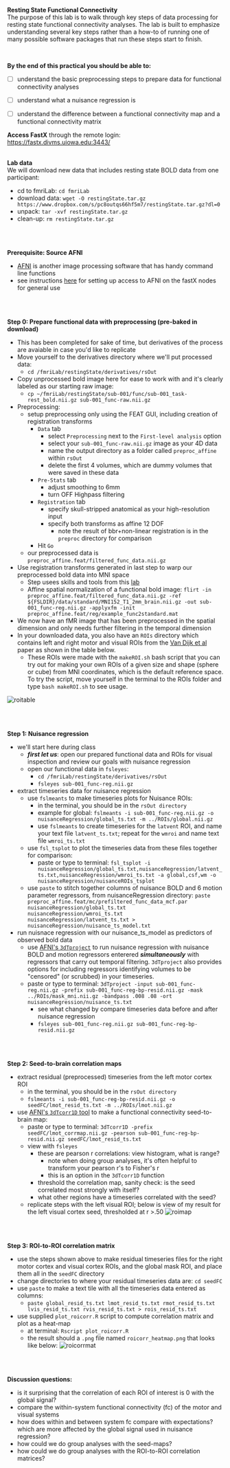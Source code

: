**Resting State Functional Connectivity**
</br>
The purpose of this lab is to walk through key steps of data processing for resting state functional connectivity analyses. The lab is built to emphasize understanding several key steps rather than a how-to of running one of many possible software packages that run these steps start to finish.

</br>


**By the end of this practical you should be able to:** <br/>
* [ ] understand the basic preprocessing steps to prepare data for functional connectivity analyses
* [ ] understand what a nuisance regression is <br/>
* [ ] understand the difference between a functional connectivity map and a functional connectivity matrix 


**Access FastX** through the remote login: <br>
https://fastx.divms.uiowa.edu:3443/  <br/>
<br/>


**Lab data** <br>
We will download new data that includes resting state BOLD data from one participant:
* cd to fmriLab: `cd fmriLab`
* download data: `wget -O restingState.tar.gz https://www.dropbox.com/s/pc8outqs66hf5m7/restingState.tar.gz?dl=0 `
* unpack: `tar -xvf restingState.tar.gz`
* clean-up: `rm restingState.tar.gz`

<br>
<br>

**Prerequisite: Source AFNI**
* [AFNI](https://afni.nimh.nih.gov/) is another image processing software that has handy command line functions
* see instructions [here](https://github.com/mwvoss/MRI-lab-classes/wiki/Setup-FSL-and-AFNI-in-remote-linux-environment) for setting up access to AFNI on the fastX nodes for general use

<br>
<br>

**Step 0: Prepare functional data with preprocessing (pre-baked in download)**
* This has been completed for sake of time, but derivatives of the process are avaiable in case you'd like to replicate
* Move yourself to the derivatives directory where we'll put processed data: 
    * `cd /fmriLab/restingState/derivatives/rsOut`
* Copy unprocessed bold image here for ease to work with and it's clearly labeled as our starting raw image: 
    * `cp ~/fmriLab/restingState/sub-001/func/sub-001_task-rest_bold.nii.gz sub-001_func-raw.nii.gz`
* Preprocessing:
    * setup preprocessing only using the FEAT GUI, including creation of registration transforms 
        * `Data` tab
            * select `Preprocessing` next to the `First-level analysis` option
            * select your `sub-001_func-raw.nii.gz` image as your 4D data
            * name the output directory as a folder called `preproc_affine` within `rsOut`
            * delete the first 4 volumes, which are dummy volumes that were saved in these data
        * `Pre-Stats` tab
            * adjust smoothing to 6mm
            * turn OFF Highpass filtering
        * `Registration` tab
            * specify skull-stripped anatomical as your high-resolution input
            * specify both transforms as affine 12 DOF
                * note the result of bbr+non-linear registration is in the `preproc` directory for comparison
        * Hit `Go`
    * our preprocessed data is `preproc_affine.feat/filtered_func_data.nii.gz`
* Use registration transforms generated in last step to warp our preprocessed bold data into MNI space
    * Step usees skills and tools from this [lab](https://github.com/mwvoss/MRI-lab-classes/blob/master/PSY6280-2020-FA2020/practical_spatial-registration.md)
    * Affine spatial normalization of a functional bold image: `flirt -in preproc_affine.feat/filtered_func_data.nii.gz -ref ${FSLDIR}/data/standard/MNI152_T1_2mm_brain.nii.gz -out sub-001_func-reg.nii.gz -applyxfm -init preproc_affine.feat/reg/example_func2standard.mat`
* We now have an fMR image that has been preprocessed in the spatial dimension and only needs further filtering in the temporal dimension
* In your downloaded data, you also have an `ROIs` directory which contains left and right motor and visual ROIs from the [Van Dijk et al](https://github.com/mwvoss/MRI-lab-classes/blob/master/PSY6280-2020-FA2020/pdfs/Van%20Dijk-2010-Intrinsic%20functional%20connectivit.pdf) paper as shown in the table below. 
    * These ROIs were made with the `makeROI.sh` bash script that you can try out for making your own ROIs of a given size and shape (sphere or cube) from MNI coordinates, which is the default reference space. To try the script, move yourself in the terminal to the ROIs folder and type `bash makeROI.sh` to see usage. </br>

![roitable](images/practical_rsfc-roi-coords.png)
 
<br>
<br>

**Step 1: Nuisance regression**
* we'll start here during class
    * **_first let us_**: open our prepared functional data and ROIs for visual inspection and review our goals with nuisance regression
    * open our functional data in `fsleyes`: 
        * `cd /fmriLab/restingState/derivatives/rsOut`
        * `fsleyes sub-001_func-reg.nii.gz`
* extract timeseries data for nuisance regression
    * use `fslmeants` to make timeseries plots for Nuisance ROIs:
        * in the terminal, you should be in the `rsOut directory`
        * example for global: `fslmeants -i sub-001_func-reg.nii.gz -o nuisanceRegression/global_ts.txt -m ../ROIs/global.nii.gz`
        * use `fslmeants` to create timeseries for the `latvent` ROI, and name your text file `latvent_ts.txt`; repeat for the `wmroi` and name text file `wmroi_ts.txt`
    * use `fsl_tsplot` to plot the timeseries data from these files together for comparison:
        * paste or type to terminal: `fsl_tsplot -i nuisanceRegression/global_ts.txt,nuisanceRegression/latvent_ts.txt,nuisanceRegression/wmroi_ts.txt -a global,csf,wm -o nuisanceRegression/nuisanceROIs_tsplot`
    * use `paste` to stitch together columns of nuisance BOLD and 6 motion parameter regressors, from nuisanceRegression directory: `paste preproc_affine.feat/mc/prefiltered_func_data_mcf.par nuisanceRegression/global_ts.txt nuisanceRegression/wmroi_ts.txt nuisanceRegression/latvent_ts.txt > nuisanceRegression/nuisance_ts_model.txt`
* run nuisnace regression with our nuisance_ts_model as predictors of observed bold data
    * use [AFNI's `3dTproject`](https://afni.nimh.nih.gov/pub/dist/doc/program_help/3dTproject.html) to run nuisance regression with nuisance BOLD and motion regressors enterered **_simultaneously_** with regressors that carry out temporal filtering. `3dTproject` also provides options for including regressors identifying volumes to be "censored" (or scrubbed) in your timeseries.
    * paste or type to terminal: `3dTproject -input sub-001_func-reg.nii.gz -prefix sub-001_func-reg-bp-resid.nii.gz -mask ../ROIs/mask_mni.nii.gz -bandpass .008 .08 -ort nuisanceRegression/nuisance_ts.txt`
        * see what changed by compare timeseries data before and after nuisance regression 
        * `fsleyes sub-001_func-reg.nii.gz sub-001_func-reg-bp-resid.nii.gz`


<br>
<br>

**Step 2: Seed-to-brain correlation maps**
* extract residual (preprocessed) timeseries from the left motor cortex ROI
    * in the terminal, you should be in the `rsOut directory`
    *  `fslmeants -i sub-001_func-reg-bp-resid.nii.gz -o seedFC/lmot_resid_ts.txt -m ../ROIs/lmot.nii.gz`
* use [AFNI's `3dTcorr1D` tool](https://afni.nimh.nih.gov/pub/dist/doc/program_help/3dTcorr1D.html) to make a functional connectivity seed-to-brain map: 
    * paste or type to terminal: `3dTcorr1D -prefix seedFC/lmot_corrmap.nii.gz -pearson sub-001_func-reg-bp-resid.nii.gz seedFC/lmot_resid_ts.txt`
    * view with `fsleyes`
        * these are pearson r correlations: view histogram, what is range?
            * note when doing group analyses, it's often helpful to transform your pearson r's to Fisher's r
            * this is an option in the `3dTcorr1D` function
        * threshold the correlation map, sanity check: is the seed correlated most strongly with itself?
        * what other regions have a timeseries correlated with the seed?
    * replicate steps with the left visual ROI; below is view of my result for the left visual cortex seed, thresholded at r >.50
    ![roimap](images/practical_rsfc-roi-lvis.png)

<br>
<br>

**Step 3: ROI-to-ROI correlation matrix**
* use the steps shown above to make residual timeseries files for the right motor cortex and visual cortex ROIs, and the global mask ROI, and place them all in the `seedFC` directory
* change directories to where your residual timeseries data are: `cd seedFC`
* use `paste` to make a text tile with all the timeseries data entered as columns: 
    * `paste global_resid_ts.txt lmot_resid_ts.txt rmot_resid_ts.txt lvis_resid_ts.txt rvis_resid_ts.txt > rois_resid_ts.txt`
* use supplied `plot_roicorr.R` script to compute correlation matrix and plot as a heat-map
    * at terminal: `Rscript plot_roicorr.R`
    * the result should a `.png` file named `roicorr_heatmap.png` that looks like below:
![roicorrmat](images/practical_rsfc-roicorr_heatmap.png)

<br>
<br>

**Discussion questions:**
* is it surprising that the correlation of each ROI of interest is 0 with the global signal?
* compare the within-system functional connectivity (fc) of the motor and visual systems
* how does within and between system fc compare with expectations? which are more affected by the global signal used in nuisance regression?
* how could we do group analyses with the seed-maps?
* how could we do group analyses with the ROI-to-ROI correlation matrices?
























